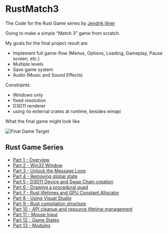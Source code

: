 # RustMatch3
The Code for the Rust Game series by [Jendrik Illner](https://www.jendrikillner.com)

Going to make a simple “Match 3” game from scratch.

My goals for the final project result are

- Implement full game-flow (Menus, Options, Loading, Gameplay, Pause screen, etc.)
- Multiple levels
- Save game system
- Audio (Music and Sound Effects)

Constraints
- Windows only
- fixed resolution
- D3D11 renderer
- using no external crates at runtime, besides winapi

What the final game might look like

![Final Game Target](https://www.jendrikillner.com/img/posts/rust-game-series-match3/game_design.png "Final Game Target")

 ## Rust Game Series
- [Part 1 - Overview](https://www.jendrikillner.com/post/rust-game-part-1/)
- [Part 2 - Win32 Window](https://www.jendrikillner.com/post/rust-game-part-2/)
- [Part 3 - Unlock the Message Loop](https://www.jendrikillner.com/post/rust-game-part-3/)
- [Part 4 - Removing global state](https://www.jendrikillner.com/post/rust-game-part-4/)
- [Part 5 - D3D11 Device and Swap Chain creation](https://www.jendrikillner.com/post/rust-game-part-5/)
- [Part 6 - Drawing a procedural quad](https://www.jendrikillner.com/post/rust-game-part-6/)
- [Part 7 - Rust lifetimes and GPU Constant Allocator](https://www.jendrikillner.com/post/rust-game-part-7/)
- [Part 8 - Using Visual Studio](https://www.jendrikillner.com/post/rust-game-part-8/)
- [Part 9 - Rust compilation structure](https://www.jendrikillner.com/post/rust-game-part-9/)
- [Part 10 - API cleanup and resource lifetime management](https://www.jendrikillner.com/post/rust-game-part-10/)
- [Part 11 - Mouse Input](https://www.jendrikillner.com/post/rust-game-part-11/)
- [Part 12 - Game States](https://www.jendrikillner.com/post/rust-game-part-12/)
- [Part 13 - Modules](https://www.jendrikillner.com/post/rust-game-part-13/)
